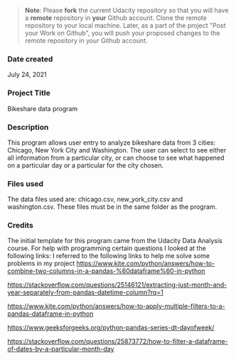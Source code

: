 >**Note**: Please **fork** the current Udacity repository so that you will have a **remote** repository in **your** Github account. Clone the remote repository to your local machine. Later, as a part of the project "Post your Work on Github", you will push your proposed changes to the remote repository in your Github account.

### Date created
July 24, 2021

### Project Title
Bikeshare data program

### Description
This program allows user entry to analyze bikeshare data from
3 cities: Chicago, New York City and Washington.
The user can select to see either all information from a particular city, or can choose to see what happened on a particular day or a particular for the city chosen.

### Files used
The data files used are:
chicago.csv, new_york_city.csv and washington.csv.
These files must be in the same folder as the program.

### Credits
The initial template for this program came from the Udacity Data Analysis course.
For help with programming certain questions I looked at the following links:
I referred to the following links to help me solve some problems in my project
https://www.kite.com/python/answers/how-to-combine-two-columns-in-a-pandas-%60dataframe%60-in-python

https://stackoverflow.com/questions/25146121/extracting-just-month-and-year-separately-from-pandas-datetime-column?rq=1

https://www.kite.com/python/answers/how-to-apply-multiple-filters-to-a-pandas-dataframe-in-python

https://www.geeksforgeeks.org/python-pandas-series-dt-dayofweek/

https://stackoverflow.com/questions/25873772/how-to-filter-a-dataframe-of-dates-by-a-particular-month-day
